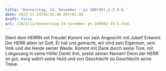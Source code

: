 ```yaml
---
title: 'Donnerstag, 24. November : ps 100(99),2-3.4-5.'
date: 2022-11-24T06:42:00.001+01:00
draft: false
url: /2022/11/donnerstag-24-november-ps-100992-34-5.html
---
```


Dient dem HERRN mit Freude! Kommt vor sein Angesicht mit Jubel! Erkennt: Der HERR allein ist Gott. Er hat uns gemacht, wir sind sein Eigentum, sein Volk und die Herde seiner Weide. Kommt mit Dank durch seine Tore, mit Lobgesang in seine Höfe! Dankt ihm, preist seinen Namen! Denn der HERR ist gut, ewig währt seine Huld und von Geschlecht zu Geschlecht seine Treue.